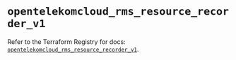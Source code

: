 # `opentelekomcloud_rms_resource_recorder_v1`

Refer to the Terraform Registry for docs: [`opentelekomcloud_rms_resource_recorder_v1`](https://registry.terraform.io/providers/opentelekomcloud/opentelekomcloud/1.36.41/docs/resources/rms_resource_recorder_v1).
